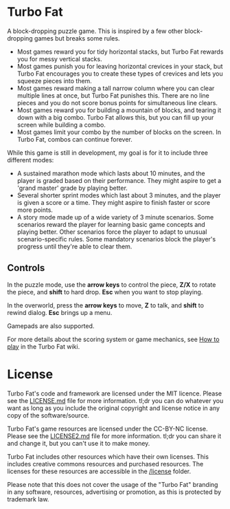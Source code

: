 # Turbo Fat
A block-dropping puzzle game. This is inspired by a few other block-dropping games but breaks some rules.

  * Most games reward you for tidy horizontal stacks, but Turbo Fat rewards you for messy vertical stacks.
  * Most games punish you for leaving horizontal crevices in your stack, but Turbo Fat encourages you to create these types of crevices and lets you squeeze pieces into them.
  * Most games reward making a tall narrow column where you can clear multiple lines at once, but Turbo Fat punishes this. There are no line pieces and you do not score bonus points for simultaneous line clears.
  * Most games reward you for building a mountain of blocks, and tearing it down with a big combo. Turbo Fat allows this, but you can fill up your screen while building a combo.
  * Most games limit your combo by the number of blocks on the screen. In Turbo Fat, combos can continue forever.

While this game is still in development, my goal is for it to include three different modes:

  * A sustained marathon mode which lasts about 10 minutes, and the player is graded based on their performance. They might aspire to get a 'grand master' grade by playing better.
  * Several shorter sprint modes which last about 3 minutes, and the player is given a score or a time. They might aspire to finish faster or score more points.
  * A story mode made up of a wide variety of 3 minute scenarios. Some scenarios reward the player for learning basic game concepts and playing better. Other scenarios force the player to adapt to unusual scenario-specific rules. Some mandatory scenarios block the player's progress until they're able to clear them.

## Controls

In the puzzle mode, use the **arrow keys** to control the piece, **Z/X** to rotate the piece, and **shift** to hard drop. **Esc** when you want to stop playing.

In the overworld, press the **arrow keys** to move, **Z** to talk, and **shift** to rewind dialog. **Esc** brings up a menu.

Gamepads are also supported.

For more details about the scoring system or game mechanics, see [How to play](https://github.com/Poobslag/turbofat/wiki/How-to-play) in the Turbo Fat wiki.

# License

Turbo Fat's code and framework are licensed under the MIT licence. Please see the [LICENSE.md](LICENSE.md) file for more information. tl;dr you can do whatever you want as long as you include the original copyright and license notice in any copy of the software/source.

Turbo Fat's game resources are licensed under the CC-BY-NC license. Please see the [LICENSE2.md](LICENSE.md) file for more information. tl;dr you can share it and change it, but you can't use it to make money.

Turbo Fat includes other resources which have their own licenses. This includes creative commons resources and purchased resources. The licenses for these resources are accessible in the [/license](/license) folder.

Please note that this does not cover the usage of the "Turbo Fat" branding in any software, resources, advertising or promotion, as this is protected by trademark law.
